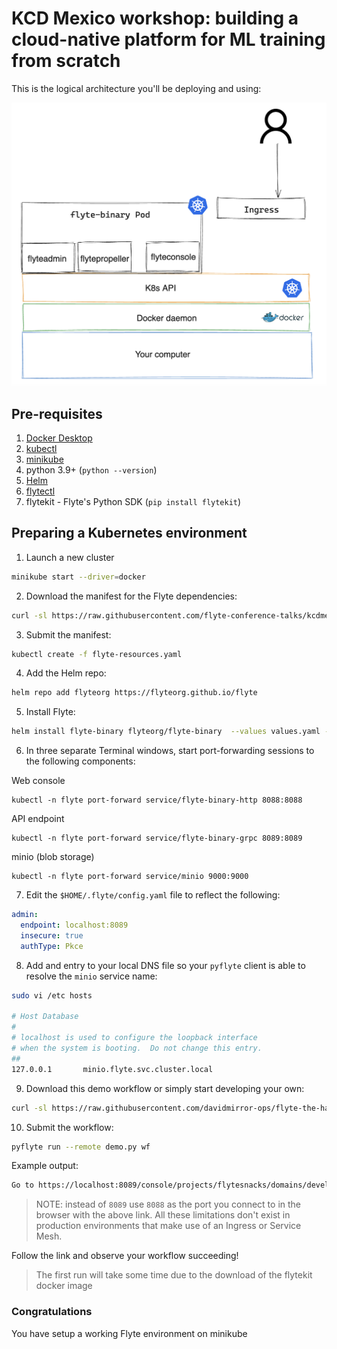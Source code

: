 # KCD Mexico workshop: building a cloud-native platform for ML training from scratch

This is the logical architecture you'll be deploying and using:

![](./img/logicalarch.png)

## Pre-requisites

1. [Docker Desktop](https://www.docker.com/products/docker-desktop/)
2. [kubectl](https://kubernetes.io/docs/tasks/tools/#kubectl)
3. [minikube](https://minikube.sigs.k8s.io/docs/start/)
4. python 3.9+ (`python --version`)
5. [Helm](https://helm.sh/docs/intro/install/#through-package-managers)
6. [flytectl](https://docs.flyte.org/projects/flytectl/en/latest/#installation)
7. flytekit - Flyte's Python SDK (`pip install flytekit`)

## Preparing a Kubernetes environment

1. Launch a new cluster

```bash
minikube start --driver=docker
```
2. Download the manifest for the Flyte dependencies:
```bash
curl -sl https://raw.githubusercontent.com/flyte-conference-talks/kcdmexico-2024/manifests/flyte-resources.yaml > flyte-resources.yaml
```
3. Submit the manifest:
```bash
kubectl create -f flyte-resources.yaml
```
4. Add the Helm repo:
```bash
helm repo add flyteorg https://flyteorg.github.io/flyte
```
5. Install Flyte:
```bash
helm install flyte-binary flyteorg/flyte-binary  --values values.yaml -n flyte
```
6. In three separate Terminal windows, start port-forwarding sessions to the following components:

Web console
```
kubectl -n flyte port-forward service/flyte-binary-http 8088:8088 
```
API endpoint
```
kubectl -n flyte port-forward service/flyte-binary-grpc 8089:8089 
```
minio (blob storage)
```
kubectl -n flyte port-forward service/minio 9000:9000 
``` 
7. Edit the `$HOME/.flyte/config.yaml` file to reflect the following:
```yaml
admin:
  endpoint: localhost:8089
  insecure: true
  authType: Pkce
```
8. Add and entry to your local DNS file so your `pyflyte` client is able to resolve the `minio` service name:
```bash
sudo vi /etc hosts

# Host Database
#
# localhost is used to configure the loopback interface
# when the system is booting.  Do not change this entry.
##
127.0.0.1       minio.flyte.svc.cluster.local
```

9. Download this demo workflow or simply start developing your own:

``` bash
curl -sl https://raw.githubusercontent.com/davidmirror-ops/flyte-the-hard-way/main/docs/on-premises/microk8s/demo.py > demo.py
```

10. Submit the workflow:
``` bash
pyflyte run --remote demo.py wf
```
Example output:
``` bash
Go to https://localhost:8089/console/projects/flytesnacks/domains/development/executions/f63a3e948256f4fd1b81 to see execution in the console.
```
> NOTE: instead of `8089` use `8088` as the port you connect to in the browser with the above link. All these limitations don't exist in production environments that make use of an Ingress or Service Mesh.

Follow the link and observe your workflow succeeding!
> The first run will take some time due to the download of the flytekit docker image

### Congratulations
You have setup a working Flyte environment on minikube

